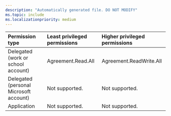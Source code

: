 ```yaml
---
description: "Automatically generated file. DO NOT MODIFY"
ms.topic: include
ms.localizationpriority: medium
---
```


|Permission type|Least privileged permissions|Higher privileged permissions|
|:---|:---|:---|
|Delegated (work or school account)|Agreement.Read.All|Agreement.ReadWrite.All|
|Delegated (personal Microsoft account)|Not supported.|Not supported.|
|Application|Not supported.|Not supported.|

